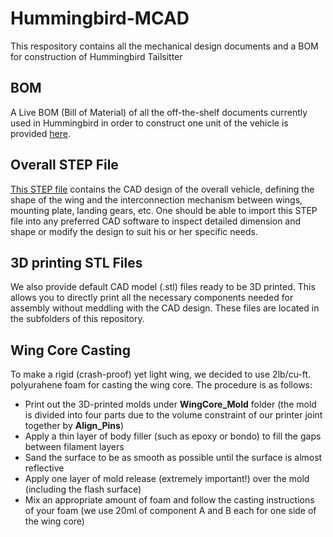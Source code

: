# Hummingbird-MCAD
This respository contains all the mechanical design documents and a BOM for construction of Hummingbird Tailsitter

## BOM

A Live BOM (Bill of Material) of all the off-the-shelf documents currently used in Hummingbird in order to construct one unit of the vehicle is provided [here](https://docs.google.com/spreadsheets/d/1CfngokLHG-t1se26QiAbY0H6btnje3BByeZrX1zNAr0/edit?usp=sharing).

## Overall STEP File
[This STEP file](./Hummingbird_V3_MECH.STEP) contains the CAD design of the overall vehicle, defining the shape of the wing and the interconnection mechanism between wings, mounting plate, landing gears, etc. One should be able to import this STEP file into any preferred CAD software to inspect detailed dimension and shape or modify the design to suit his or her specific needs.

## 3D printing STL Files
We also provide default CAD model (.stl) files ready to be 3D printed. This allows you to directly print all the necessary components needed for assembly without meddling with the CAD design. These files are located in the subfolders of this repository.

## Wing Core Casting
To make a rigid (crash-proof) yet light wing, we decided to use 2lb/cu-ft. polyurahene foam for casting the wing core. The procedure is as follows: 
- Print out the 3D-printed molds under **WingCore_Mold** folder (the mold is divided into four parts due to the volume constraint of our printer joint together by **Align_Pins**)
- Apply a thin layer of body filler (such as epoxy or bondo) to fill the gaps between filament layers
- Sand the surface to be as smooth as possible until the surface is almost reflective
- Apply one layer of mold release (extremely important!) over the mold (including the flash surface)
- Mix an appropriate amount of foam and follow the casting instructions of your foam (we use 20ml of component A and B each for one side of the wing core)
